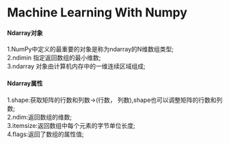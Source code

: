 # Machine Learning With Numpy

#### Ndarray对象
1.NumPy中定义的最重要的对象是称为ndarray的N维数组类型;</br>
2.ndimin 指定返回数组的最小维数;</br>
3.ndarray 对象由计算机内存中的一维连续区域组成;</br>

#### Ndarray属性
1.shape:获取矩阵的行数和列数->(行数， 列数),shape也可以调整矩阵的行数和列数;</br>
2.ndim:返回数组的维数;<br/>
3.itemsize:返回数组中每个元素的字节单位长度;<br/>
4.flags:返回了数组的属性值;<br/>

